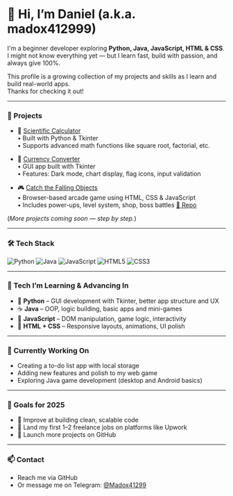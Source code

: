 # 👋 Hi, I’m Daniel (a.k.a. madox412999)

I'm a beginner developer exploring **Python, Java, JavaScript, HTML & CSS**.  
I might not know everything yet — but I learn fast, build with passion, and always give 100%.

This profile is a growing collection of my projects and skills as I learn and build real-world apps.  
Thanks for checking it out!

---

### 🚀 Projects

- 🔢 [Scientific Calculator](https://github.com/madox412999/ScientificCalculator)  
  • Built with Python & Tkinter  
  • Supports advanced math functions like square root, factorial, etc.

- 💱 [Currency Converter](https://github.com/madox412999/CurrencyConverter)  
  • GUI app built with Tkinter  
  • Features: Dark mode, chart display, flag icons, input validation

- 🎮 [Catch the Falling Objects](https://madox412999.github.io/catch-the-falling-objects/)  
  • Browser-based arcade game using HTML, CSS & JavaScript  
  • Includes power-ups, level system, shop, boss battles [📁 Repo](https://github.com/madox412999/catch-the-falling-objects)

(*More projects coming soon — step by step.*)

---

### 🛠 Tech Stack

![Python](https://img.shields.io/badge/Python-3776AB?style=flat&logo=python&logoColor=white)
![Java](https://img.shields.io/badge/Java-ED8B00?style=flat&logo=java&logoColor=white)
![JavaScript](https://img.shields.io/badge/JavaScript-F7DF1E?style=flat&logo=javascript&logoColor=black)
![HTML5](https://img.shields.io/badge/HTML5-E34F26?style=flat&logo=html5&logoColor=white)
![CSS3](https://img.shields.io/badge/CSS3-1572B6?style=flat&logo=css3&logoColor=white)

---

### 🧠 Tech I’m Learning & Advancing In

- 🐍 **Python** – GUI development with Tkinter, better app structure and UX
- ☕ **Java** – OOP, logic building, basic apps and mini-games
- 📜 **JavaScript** – DOM manipulation, game logic, interactivity
- 🎨 **HTML + CSS** – Responsive layouts, animations, UI polish

---

### 🧪 Currently Working On

- Creating a to-do list app with local storage
- Adding new features and polish to my web game
- Exploring Java game development (desktop and Android basics)

---

### 🎯 Goals for 2025

- 🔨 Improve at building clean, scalable code
- 💼 Land my first 1–2 freelance jobs on platforms like Upwork
- 🚀 Launch more projects on GitHub

---

### 📫 Contact

- Reach me via GitHub  
- Or message me on Telegram: [@Madox41299](https://t.me/Madox41299)
